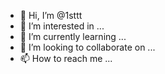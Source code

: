 - 👋 Hi, I’m @1sttt
- 👀 I’m interested in ...
- 🌱 I’m currently learning ...
- 💞️ I’m looking to collaborate on ...
- 📫 How to reach me ...

<!---
1sttt/1sttt is a ✨ special ✨ repository because its `README.md` (this file) appears on your GitHub profile.
You can click the Preview link to take a look at your changes.
--->
